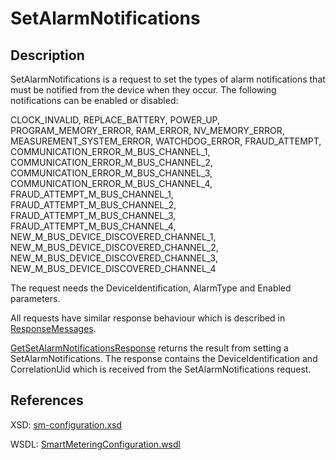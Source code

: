 <!--
SPDX-FileCopyrightText: Contributors to the Documentation project

SPDX-License-Identifier: Apache-2.0
-->

# SetAlarmNotifications

## Description

SetAlarmNotifications is a request to set the types of alarm notifications that must be notified from the device when they occur. The following notifications can be enabled or disabled:

CLOCK\_INVALID, REPLACE\_BATTERY, POWER\_UP, PROGRAM\_MEMORY\_ERROR, RAM\_ERROR, NV\_MEMORY\_ERROR, MEASUREMENT\_SYSTEM\_ERROR, WATCHDOG\_ERROR, FRAUD\_ATTEMPT, COMMUNICATION\_ERROR\_M\_BUS\_CHANNEL\_1, COMMUNICATION\_ERROR\_M\_BUS\_CHANNEL\_2, COMMUNICATION\_ERROR\_M\_BUS\_CHANNEL\_3, COMMUNICATION\_ERROR\_M\_BUS\_CHANNEL\_4, FRAUD\_ATTEMPT\_M\_BUS\_CHANNEL\_1, FRAUD\_ATTEMPT\_M\_BUS\_CHANNEL\_2, FRAUD\_ATTEMPT\_M\_BUS\_CHANNEL\_3, FRAUD\_ATTEMPT\_M\_BUS\_CHANNEL\_4, NEW\_M\_BUS\_DEVICE\_DISCOVERED\_CHANNEL\_1, NEW\_M\_BUS\_DEVICE\_DISCOVERED\_CHANNEL\_2, NEW\_M\_BUS\_DEVICE\_DISCOVERED\_CHANNEL\_3, NEW\_M\_BUS\_DEVICE\_DISCOVERED\_CHANNEL\_4

The request needs the DeviceIdentification, AlarmType and Enabled parameters.

All requests have similar response behaviour which is described in [ResponseMessages](../../responsemessages.md).

[GetSetAlarmNotificationsResponse](getsetalarmnotificationsresponse.md) returns the result from setting a SetAlarmNotifications. The response contains the DeviceIdentification and CorrelationUid which is received from the SetAlarmNotifications request.

## References

XSD: [sm-configuration.xsd](https://github.com/OSGP/open-smart-grid-platform/blob/development/osgp/shared/osgp-ws-smartmetering/src/main/resources/schemas/sm-configuration.xsd)

WSDL: [SmartMeteringConfiguration.wsdl](https://github.com/OSGP/open-smart-grid-platform/blob/development/osgp/shared/osgp-ws-smartmetering/src/main/resources/SmartMeteringConfiguration.wsdl)

